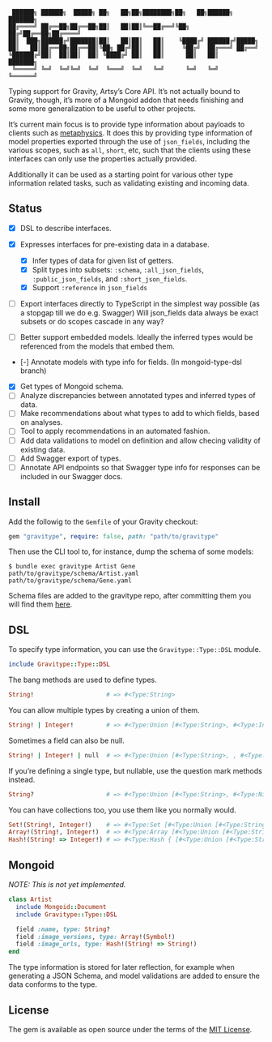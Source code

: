 ```
 ██████╗ ██████╗  █████╗ ██╗   ██╗██╗████████╗██╗   ██╗██████╗ ███████╗
██╔════╝ ██╔══██╗██╔══██╗██║   ██║██║╚══██╔══╝╚██╗ ██╔╝██╔══██╗██╔════╝
██║  ███╗██████╔╝███████║██║   ██║██║   ██║    ╚████╔╝ ██████╔╝█████╗
██║   ██║██╔══██╗██╔══██║╚██╗ ██╔╝██║   ██║     ╚██╔╝  ██╔═══╝ ██╔══╝
╚██████╔╝██║  ██║██║  ██║ ╚████╔╝ ██║   ██║      ██║   ██║     ███████╗
 ╚═════╝ ╚═╝  ╚═╝╚═╝  ╚═╝  ╚═══╝  ╚═╝   ╚═╝      ╚═╝   ╚═╝     ╚══════╝
```

Typing support for Gravity, Artsy’s Core API. It’s not actually bound to Gravity, though, it’s more of a Mongoid addon
that needs finishing and some more generalization to be useful to other projects.

It’s current main focus is to provide type information about payloads to clients such as [metaphysics]. It does this by
providing type information of model properties exported through the use of `json_fields`, including the various scopes,
such as `all`, `short`, etc, such that the clients using these interfaces can only use the properties actually provided.

Additionally it can be used as a starting point for various other type information related tasks, such as validating
existing and incoming data.

## Status

- [x] DSL to describe interfaces.
- [x] Expresses interfaces for pre-existing data in a database.
  - [x] Infer types of data for given list of getters.
  - [x] Split types into subsets: `:schema`, `:all_json_fields`, `:public_json_fields`, and `:short_json_fields`.
  - [x] Support `:reference` in `json_fields`
- [ ] Export interfaces directly to TypeScript in the simplest way possible (as a stopgap till we do e.g. Swagger)
      Will json_fields data always be exact subsets or do scopes cascade in any way?

- [ ] Better support embedded models. Ideally the inferred types would be referenced from the models that embed them.
- [-] Annotate models with type info for fields. (In mongoid-type-dsl branch)
- [x] Get types of Mongoid schema.
- [ ] Analyze discrepancies between annotated types and inferred types of data.
- [ ] Make recommendations about what types to add to which fields, based on analyses.
- [ ] Tool to apply recommendations in an automated fashion.
- [ ] Add data validations to model on definition and allow checing validity of existing data.
- [ ] Add Swagger export of types.
- [ ] Annotate API endpoints so that Swagger type info for responses can be included in our Swagger docs.

## Install

Add the followig to the `Gemfile` of your Gravity checkout:

```ruby
gem "gravitype", require: false, path: "path/to/gravitype"
```

Then use the CLI tool to, for instance, dump the schema of some models:

```
$ bundle exec gravitype Artist Gene
path/to/gravitype/schema/Artist.yaml
path/to/gravitype/schema/Gene.yaml
```

Schema files are added to the gravitype repo, after committing them you will find them [here](schema).

## DSL

To specify type information, you can use the `Gravitype::Type::DSL` module.

```ruby
include Gravitype::Type::DSL
```

The bang methods are used to define types.

```ruby
String!                    # => #<Type:String>
```

You can allow multiple types by creating a union of them.

```ruby
String! | Integer!         # => #<Type:Union [#<Type:String>, #<Type:Integer>]>
```

Sometimes a field can also be null.

```ruby
String! | Integer! | null  # => #<Type:Union [#<Type:String>, , #<Type:Integer>, #<Type:NilClass>]>
```

If you’re defining a single type, but nullable, use the question mark methods instead.

```ruby
String?                    # => #<Type:Union [#<Type:String>, #<Type:NilClass>]>
```

You can have collections too, you use them like you normally would.

```ruby
Set!(String!, Integer!)    # => #<Type:Set [#<Type:Union [#<Type:String>, #<Type:Integer>]>]>
Array!(String!, Integer!)  # => #<Type:Array [#<Type:Union [#<Type:String>, #<Type:Integer>]>]>
Hash!(String! => Integer!) # => #<Type:Hash { [#<Type:Union [#<Type:String>]>] => [#<Type:Union [#<Type:Integer>]>] }>
```

## Mongoid

_NOTE: This is not yet implemented._

```ruby
class Artist
  include Mongoid::Document
  include Gravitype::Type::DSL

  field :name, type: String?
  field :image_versions, type: Array!(Symbol!)
  field :image_urls, type: Hash!(String! => String!)
end
```

The type information is stored for later reflection, for example when generating a JSON Schema, and model validations
are added to ensure the data conforms to the type.

## License

The gem is available as open source under the terms of the [MIT License](LICENSE).

[metaphysics]: http://github.com/artsy/metaphysics

